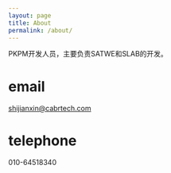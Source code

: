 ```yaml
---
layout: page
title: About
permalink: /about/
---
```


PKPM开发人员，主要负责SATWE和SLAB的开发。

# email

shijianxin@cabrtech.com

# telephone

010-64518340

